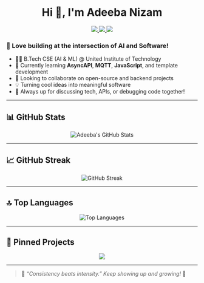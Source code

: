 <h1 align="center">Hi 👋, I'm Adeeba Nizam</h1>

<p align="center">
  <a href="https://www.linkedin.com/in/adeeba-nizam-62640729b" target="_blank">
    <img src="https://img.shields.io/badge/-Adeeba%20Nizam-blue?style=flat-square&logo=Linkedin&logoColor=white&link=https://www.linkedin.com/in/adeeba-nizam-62640729b" />
  </a>
  <a href="mailto:adeebanizam10@gmail.com">
    <img src="https://img.shields.io/badge/Gmail-adeebanizam10@gmail.com-red?style=flat-square&logo=gmail&logoColor=white" />
  </a>
  <a href="mailto:adeebanizam63@gmail.com">
    <img src="https://img.shields.io/badge/Gmail-adeebanizam63@gmail.com-red?style=flat-square&logo=gmail&logoColor=white" />
  </a>
</p>



### 🤖 Love building at the intersection of AI and Software!

- 👩‍🎓 B.Tech CSE (AI & ML) @ United Institute of Technology  
- 🌱 Currently learning **AsyncAPI**, **MQTT**, **JavaScript**, and template development  
- 👯 Looking to collaborate on open-source and backend projects  
- 💡 Turning cool ideas into meaningful software  
- 💬 Always up for discussing tech, APIs, or debugging code together!

---

## 📊 GitHub Stats

<p align="center">
  <img src="https://github-readme-stats.vercel.app/api?username=AdeebaNizam404&show_icons=true&theme=radical" alt="Adeeba's GitHub Stats" />
</p>

---

## 📈 GitHub Streak

<p align="center">
  <img src="https://streak-stats.demolab.com?user=AdeebaNizam404&theme=radical&hide_border=true" alt="GitHub Streak" />
</p>

---

## 🔝 Top Languages

<p align="center">
  <img src="https://github-readme-stats.vercel.app/api/top-langs/?username=AdeebaNizam404&layout=compact&theme=radical" alt="Top Languages" />
</p>

---

## 📌 Pinned Projects

<!-- Pin your best repos manually if needed -->
<p align="center">
  <a href="https://github.com/AdeebaNizam404/TamplateTutorial">
    <img align="center" src="https://github-readme-stats.vercel.app/api/pin/?username=AdeebaNizam404&repo=TamplateTutorial&theme=radical" />
  </a>
</p>

---

> 🌟 *“Consistency beats intensity.” Keep showing up and growing!* 💪
